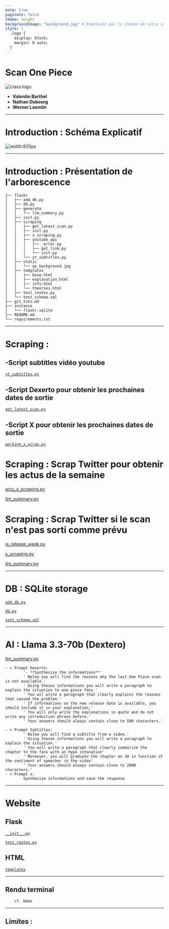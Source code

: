 ```yaml
---
marp: true
paginate: false
theme: height 
backgroundImage: "background.jpg" # Remplacez par le chemin de votre image d'arrière-plan si nécessaire
style: |
  .logo {
    display: block;
    margin: 0 auto;
  }
---
```


# **Scan One Piece**

![class:logo](LogoFac.png)

- **Valentin Barthel**  
- **Nathan Dubourg**  
- **Werner Laemlin**
---

# Introduction : Schéma Explicatif
![width:820px](Schema.png)

---
# Introduction : Présentation de l'arborescence

```
├── flaskr
│   ├── add_db.py
│   ├── db.py
│   ├── generate
│   │   └── llm_summary.py
│   ├── init.py
│   ├── scraping
│   │   ├── get_latest_scan.py
│   │   ├── init.py
│   │   ├── x_scraping.py
│   │   ├── youtube_api
│   │   │   ├── _error.py
│   │   │   ├── get_link.py
│   │   │   └── init.py
│   │   └── yt_subtitles.py
│   ├── static
│   │   └── op_background.jpg
│   ├── templates
│   │   ├── base.html
│   │   ├── explanation.html
│   │   ├── info.html
│   │   └── theories.html
│   ├── text_routes.py
│   └── text_schema.sql
├── git_tuto.md
├── instance
│   └── flaskr.sqlite
├── README.md
└── requirements.txt
```
---
# Scraping : 
## -Script subtitles vidéo youtube

[`yt_subtitles.py`](https://github.com/wlemalin/one_piece_scan/blob/main/flaskr/scraping/yt_subtitles.py)

## -Script Dexerto pour obtenir les prochaines dates de sortie

[`get_latest_scan.py`](https://github.com/wlemalin/one_piece_scan/blob/main/flaskr/scraping/get_latest_scan.py)


## -Script X pour obtenir les prochaines dates de sortie

[`working_x_scrap.py`](https://github.com/wlemalin/one_piece_scan/blob/main/flaskr/scraping/working_x_scrap.py)


# Scraping : Scrap Twitter pour obtenir les actus de la semaine

[actu_x_scraping.py](https://github.com/wlemalin/one_piece_scan/blob/main/flaskr/scraping/actu_x_scraping.py)

[llm_summary.py](https://github.com/wlemalin/one_piece_scan/blob/main/flaskr/generate/llm_summary.py)

# Scraping : Scrap Twitter si le scan n'est pas sorti comme prévu

[is_release_week.py](https://github.com/wlemalin/one_piece_scan/blob/main/flaskr/scraping/is_release_week.py)

[x_scraping.py](https://github.com/wlemalin/one_piece_scan/blob/main/flaskr/scraping/x_scraping.py)

[llm_summary.py](https://github.com/wlemalin/one_piece_scan/blob/main/flaskr/generate/llm_summary.py)

---

# DB : SQLite storage

[`add_db.py`](https://github.com/wlemalin/one_piece_scan/blob/main/flaskr/add_db.py)

[`db.py`](https://github.com/wlemalin/one_piece_scan/blob/main/flaskr/db.py)

[`text_schema.sql`](https://github.com/wlemalin/one_piece_scan/blob/main/flaskr/text_schema.sql)

---
# AI : Llama 3.3-70b (Dextero)

[llm_summary.py](https://github.com/wlemalin/one_piece_scan/blob/main/flaskr/generate/llm_summary.py)

```
- > Prompt Dexerto:
        '- **Synthesize the informations**'
        ' Below you will find the reasons why the last One Piece scan is not available.'
        ' Using theses informations you will write a paragraph to explain the situation to one piece fans.'
        ' You wil write a paragraph that clearly explains the reasons that caused the problem.'
        ' If informations on the new release date is available, you should include it in your explanation.'
        ' You will only write the explanations in quote and do not write any introduction phrase before.'
        ' Your answers should always contain close to 500 characters.'

- > Prompt Subtitles:
        ' Below you will find a subtitle from a video.'
        ' Using theses informations you will write a paragraph to explain the situation.'
        ' You will write a paragraph that clearly summarize the chapter to the fans with an hype intonation'
        ' Moreover, you will graduate the chapter on 10 in function of the sentiment of speecher in the video'
        ' Your answers should always contain close to 2000 characters.'
- > Prompt x:
        Synthesize informations and save the response
```
---
# Website
## Flask
[`__init__.py`](https://github.com/wlemalin/one_piece_scan/blob/main/flaskr/__init__.py)

[`text_routes.py`](https://github.com/wlemalin/one_piece_scan/blob/main/flaskr/text_routes.py)

## HTML
[`templates`](https://github.com/wlemalin/one_piece_scan/blob/main/flaskr/templates)

---
## Rendu terminal
        cf. Démo

---
## Limites :

